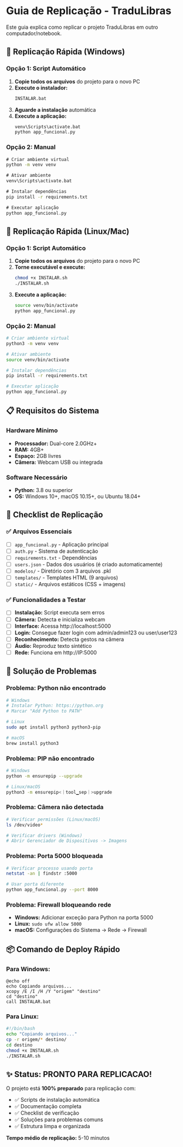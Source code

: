 # Guia de Replicação - TraduLibras

Este guia explica como replicar o projeto TraduLibras em outro computador/notebook.

## 🚀 Replicação Rápida (Windows)

### Opção 1: Script Automático
1. **Copie todos os arquivos** do projeto para o novo PC
2. **Execute o instalador:**
   ```cmd
   INSTALAR.bat
   ```
3. **Aguarde a instalação** automática
4. **Execute a aplicação:**
   ```cmd
   venv\Scripts\activate.bat
   python app_funcional.py
   ```

### Opção 2: Manual
```cmd
# Criar ambiente virtual
python -m venv venv

# Ativar ambiente
venv\Scripts\activate.bat

# Instalar dependências
pip install -r requirements.txt

# Executar aplicação
python app_funcional.py
```

## 🚀 Replicação Rápida (Linux/Mac)

### Opção 1: Script Automático
1. **Copie todos os arquivos** do projeto para o novo PC
2. **Torne executável e execute:**
   ```bash
   chmod +x INSTALAR.sh
   ./INSTALAR.sh
   ```
3. **Execute a aplicação:**
   ```bash
   source venv/bin/activate
   python app_funcional.py
   ```

### Opção 2: Manual
```bash
# Criar ambiente virtual
python3 -m venv venv

# Ativar ambiente
source venv/bin/activate

# Instalar dependências
pip install -r requirements.txt

# Executar aplicação
python app_funcional.py
```

## 📋 Requisitos do Sistema

### Hardware Mínimo
- **Processador:** Dual-core 2.0GHz+
- **RAM:** 4GB+
- **Espaço:** 2GB livres
- **Câmera:** Webcam USB ou integrada

### Software Necessário
- **Python:** 3.8 ou superior
- **OS:** Windows 10+, macOS 10.15+, ou Ubuntu 18.04+

## 🎯 Checklist de Replicação

### ✅ Arquivos Essenciais
- [ ] `app_funcional.py` - Aplicação principal
- [ ] `auth.py` - Sistema de autenticação
- [ ] `requirements.txt` - Dependências
- [ ] `users.json` - Dados dos usuários (é criado automaticamente)
- [ ] `modelos/` - Diretório com 3 arquivos .pkl
- [ ] `templates/` - Templates HTML (9 arquivos)
- [ ] `static/` - Arquivos estáticos (CSS + imagens)

### ✅ Funcionalidades a Testar
- [ ] **Instalação:** Script executa sem erros
- [ ] **Câmera:** Detecta e inicializa webcam
- [ ] **Interface:** Acessa http://localhost:5000
- [ ] **Login:** Consegue fazer login com admin/admin123 ou user/user123
- [ ] **Reconhecimento:** Detecta gestos na câmera
- [ ] **Áudio:** Reproduz texto sintético
- [ ] **Rede:** Funciona em http://IP:5000

## 🚨 Solução de Problemas

### Problema: Python não encontrado
```bash
# Windows
# Instalar Python: https://python.org
# Marcar "Add Python to PATH"

# Linux
sudo apt install python3 python3-pip

# macOS
brew install python3
```

### Problema: PIP não encontrado
```bash
# Windows
python -m ensurepip --upgrade

# Linux/macOS
python3 -m ensurepip<｜tool▁sep｜>upgrade
```

### Problema: Câmera não detectada
```bash
# Verificar permissões (Linux/macOS)
ls /dev/video*

# Verificar drivers (Windows)
# Abrir Gerenciador de Dispositivos -> Imagens
```

### Problema: Porta 5000 bloqueada
```bash
# Verificar processo usando porta
netstat -an | findstr :5000

# Usar porta diferente
python app_funcional.py --port 8000
```

### Problema: Firewall bloqueando rede
- **Windows:** Adicionar exceção para Python na porta 5000
- **Linux:** `sudo ufw allow 5000`
- **macOS:** Configurações do Sistema -> Rede -> Firewall

## 📦 Comando de Deploy Rápido

### Para Windows:
```batch
@echo off
echo Copiando arquivos...
xcopy /E /I /H /Y "origem" "destino"
cd "destino"
call INSTALAR.bat
```

### Para Linux:
```bash
#!/bin/bash
echo "Copiando arquivos..."
cp -r origem/* destino/
cd destino
chmod +x INSTALAR.sh
./INSTALAR.sh
```

## ✨ Status: PRONTO PARA REPLICACAO!

O projeto está **100% preparado** para replicação com:
- ✅ Scripts de instalação automática
- ✅ Documentação completa
- ✅ Checklist de verificação
- ✅ Soluções para problemas comuns
- ✅ Estrutura limpa e organizada

**Tempo médio de replicação:** 5-10 minutos
